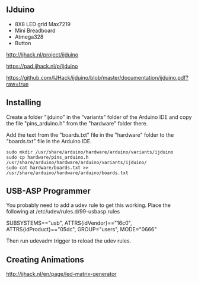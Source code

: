 IJduino
-------
* 8X8 LED grid Max7219
* Mini Breadboard
* Atmega328
* Button

http://ijhack.nl/project/ijduino

https://pad.ijhack.nl/p/ijduino

https://github.com/IJHack/ijduino/blob/master/documentation/ijduino.pdf?raw=true

Installing
----------

Create a folder "ijduino" in the "variants" folder of the Arduino IDE and copy the file "pins_arduino.h" from the "hardware" folder there.

Add the text from the "boards.txt" file in the "hardware" folder to the "boards.txt" file in the Arduino IDE.
```
sudo mkdir /usr/share/arduino/hardware/arduino/variants/ijduino
sudo cp hardware/pins_arduino.h /usr/share/arduino/hardware/arduino/variants/ijduino/
sudo cat hardware/boards.txt >> /usr/share/arduino/hardware/arduino/boards.txt
```
USB-ASP Programmer
------------------

You probably need to add a udev rule to get this working. Place the following at /etc/udev/rules.d/99-usbasp.rules


SUBSYSTEMS=="usb", ATTRS{idVendor}=="16c0", ATTRS{idProduct}=="05dc", GROUP="users", MODE="0666"


Then run udevadm trigger to reload the udev rules.


Creating Animations
-------------------
http://ijhack.nl/en/page/led-matrix-generator
